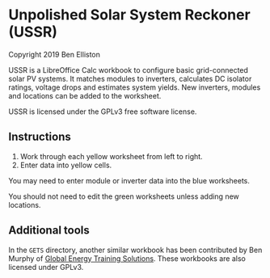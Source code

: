 # Unpolished Solar System Reckoner (USSR)

Copyright 2019 Ben Elliston

USSR is a LibreOffice Calc workbook to configure basic grid-connected
solar PV systems. It matches modules to inverters, calculates DC
isolator ratings, voltage drops and estimates system yields. New
inverters, modules and locations can be added to the worksheet.

USSR is licensed under the GPLv3 free software license.

## Instructions

1. Work through each yellow worksheet from left to right.
2. Enter data into yellow cells.

You may need to enter module or inverter data into the blue
worksheets.

You should not need to edit the green worksheets unless adding new
locations.

## Additional tools

In the `GETS` directory, another similar workbook has been contributed
by Ben Murphy of [Global Energy Training
Solutions](https://gets.edu.au). These workbooks are also licensed
under GPLv3.
